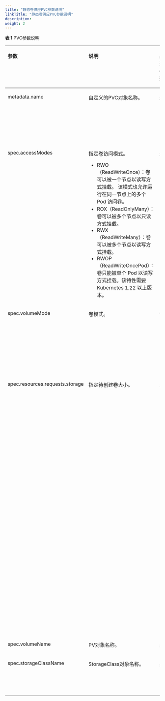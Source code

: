 ```yaml
---
title: "静态卷供应PVC参数说明"
linkTitle: "静态卷供应PVC参数说明"
description: 
weight: 2
---
```


**表 1**  PVC参数说明

<a name="table195731435604"></a>
<table><thead align="left"><tr id="row35732351904"><th class="cellrowborder" valign="top" width="13.47865213478652%" id="mcps1.2.6.1.1"><p id="p1257333517017"><a name="p1257333517017"></a><a name="p1257333517017"></a>参数</p>
</th>
<th class="cellrowborder" valign="top" width="30.12698730126987%" id="mcps1.2.6.1.2"><p id="p1457323512015"><a name="p1457323512015"></a><a name="p1457323512015"></a>说明</p>
</th>
<th class="cellrowborder" valign="top" width="5.899410058994099%" id="mcps1.2.6.1.3"><p id="p1223918284404"><a name="p1223918284404"></a><a name="p1223918284404"></a>必选参数</p>
</th>
<th class="cellrowborder" valign="top" width="8.57914208579142%" id="mcps1.2.6.1.4"><p id="p193751530154015"><a name="p193751530154015"></a><a name="p193751530154015"></a>默认值</p>
</th>
<th class="cellrowborder" valign="top" width="41.91580841915808%" id="mcps1.2.6.1.5"><p id="p85734352017"><a name="p85734352017"></a><a name="p85734352017"></a>备注</p>
</th>
</tr>
</thead>
<tbody><tr id="row5573635907"><td class="cellrowborder" valign="top" width="13.47865213478652%" headers="mcps1.2.6.1.1 "><p id="p3573335305"><a name="p3573335305"></a><a name="p3573335305"></a>metadata.name</p>
</td>
<td class="cellrowborder" valign="top" width="30.12698730126987%" headers="mcps1.2.6.1.2 "><p id="p205736355017"><a name="p205736355017"></a><a name="p205736355017"></a>自定义的PVC对象名称。</p>
</td>
<td class="cellrowborder" valign="top" width="5.899410058994099%" headers="mcps1.2.6.1.3 "><p id="p15360547910"><a name="p15360547910"></a><a name="p15360547910"></a>是</p>
</td>
<td class="cellrowborder" valign="top" width="8.57914208579142%" headers="mcps1.2.6.1.4 "><p id="p1637510306406"><a name="p1637510306406"></a><a name="p1637510306406"></a>-</p>
</td>
<td class="cellrowborder" valign="top" width="41.91580841915808%" headers="mcps1.2.6.1.5 "><p id="p179301591191"><a name="p179301591191"></a><a name="p179301591191"></a>以Kubernetes v1.22.1为例，支持数字、小写字母、中划线（-）和点（.）的组合，并且必须以字母数字开头和结尾。</p>
</td>
</tr>
<tr id="row10874152212484"><td class="cellrowborder" valign="top" width="13.47865213478652%" headers="mcps1.2.6.1.1 "><p id="zh-cn_topic_0150885187_p1657333515012"><a name="zh-cn_topic_0150885187_p1657333515012"></a><a name="zh-cn_topic_0150885187_p1657333515012"></a>spec.accessModes</p>
</td>
<td class="cellrowborder" valign="top" width="30.12698730126987%" headers="mcps1.2.6.1.2 "><p id="p51122302293"><a name="p51122302293"></a><a name="p51122302293"></a>指定卷访问模式。</p>
<a name="ul18620120655"></a><a name="ul18620120655"></a><ul id="ul18620120655"><li>RWO（ReadWriteOnce）：卷可以被一个节点以读写方式挂载。 该模式也允许运行在同一节点上的多个 Pod 访问卷。</li><li>ROX（ReadOnlyMany）：卷可以被多个节点以只读方式挂载。</li><li>RWX（ReadWriteMany）：卷可以被多个节点以读写方式挂载。</li><li>RWOP（ReadWriteOncePod）：卷只能被单个 Pod 以读写方式挂载。该特性需要 Kubernetes 1.22 以上版本。</li></ul>
</td>
<td class="cellrowborder" valign="top" width="5.899410058994099%" headers="mcps1.2.6.1.3 "><p id="p1823972854011"><a name="p1823972854011"></a><a name="p1823972854011"></a>是</p>
</td>
<td class="cellrowborder" valign="top" width="8.57914208579142%" headers="mcps1.2.6.1.4 "><p id="p18375123074018"><a name="p18375123074018"></a><a name="p18375123074018"></a>ReadWriteOnce</p>
</td>
<td class="cellrowborder" valign="top" width="41.91580841915808%" headers="mcps1.2.6.1.5 "><a name="ul096872054"></a><a name="ul096872054"></a><ul id="ul096872054"><li>RWO/ROX/RWOP：所有类型卷均支持，RWOP需Kubernetes 1.22版本以上支持。请参考<a href="开启ReadWriteOncePod功能门.md">开启ReadWriteOncePod功能门</a>章节，检查您的Kubernetes集群是否开启该特性。</li><li><span>RWX</span>支持情况如下：<a name="ul201701421154515"></a><a name="ul201701421154515"></a><ul id="ul201701421154515"><li><a href="典型场景存储后端配置文件示例.md#li277121152812">NAS存储</a>：所有卷均支持。</li><li><a href="典型场景存储后端配置文件示例.md#zh-cn_topic_0000001324610777_li5135242193418">SAN存储</a>：仅volumeMode设置为Block的卷支持。</li></ul>
</li></ul>
</td>
</tr>
<tr id="row696316316238"><td class="cellrowborder" valign="top" width="13.47865213478652%" headers="mcps1.2.6.1.1 "><p id="p1896393118231"><a name="p1896393118231"></a><a name="p1896393118231"></a>spec.volumeMode</p>
</td>
<td class="cellrowborder" valign="top" width="30.12698730126987%" headers="mcps1.2.6.1.2 "><p id="p1996311317238"><a name="p1996311317238"></a><a name="p1996311317238"></a>卷模式。</p>
</td>
<td class="cellrowborder" valign="top" width="5.899410058994099%" headers="mcps1.2.6.1.3 "><p id="p8239182864010"><a name="p8239182864010"></a><a name="p8239182864010"></a>否</p>
</td>
<td class="cellrowborder" valign="top" width="8.57914208579142%" headers="mcps1.2.6.1.4 "><p id="p1237553064011"><a name="p1237553064011"></a><a name="p1237553064011"></a>Filesystem</p>
</td>
<td class="cellrowborder" valign="top" width="41.91580841915808%" headers="mcps1.2.6.1.5 "><p id="p10963143119234"><a name="p10963143119234"></a><a name="p10963143119234"></a>可选， 支持Filesystem或Block， 默认为Filesystem。该参数在创建Pod时生效，其中Filesystem表示在PVC上创建一个文件系统访问存储， Block表示使用裸卷的方式访问存储。</p>
</td>
</tr>
<tr id="row18428153715212"><td class="cellrowborder" valign="top" width="13.47865213478652%" headers="mcps1.2.6.1.1 "><p id="p94281537112112"><a name="p94281537112112"></a><a name="p94281537112112"></a>spec.resources.requests.storage</p>
</td>
<td class="cellrowborder" valign="top" width="30.12698730126987%" headers="mcps1.2.6.1.2 "><p id="p124283376211"><a name="p124283376211"></a><a name="p124283376211"></a>指定待创建卷大小。</p>
</td>
<td class="cellrowborder" valign="top" width="5.899410058994099%" headers="mcps1.2.6.1.3 "><p id="p1623917289400"><a name="p1623917289400"></a><a name="p1623917289400"></a>是</p>
</td>
<td class="cellrowborder" valign="top" width="8.57914208579142%" headers="mcps1.2.6.1.4 "><p id="p1375730144016"><a name="p1375730144016"></a><a name="p1375730144016"></a>-</p>
</td>
<td class="cellrowborder" valign="top" width="41.91580841915808%" headers="mcps1.2.6.1.5 "><p id="zh-cn_topic_0150885187_p1573183510015"><a name="zh-cn_topic_0150885187_p1573183510015"></a><a name="zh-cn_topic_0150885187_p1573183510015"></a>指定待创建卷大小，格式为***Gi，单位为GiB。</p>
<p id="p1525217519276"><a name="p1525217519276"></a><a name="p1525217519276"></a>PVC容量的规格取决于存储规格限制和主机规格限制。以OceanStor Dorado 6.1.2/OceanStor Pacific系列 8.1.0对接CentOS 7为例，当使用的是ext4文件系统时，容量限制见<a href="动态卷供应PVC参数说明.md#zh-cn_topic_0150885187_table178824527142">表 ext4容量的规格</a>；当使用的是XFS文件系统时，容量限制见<a href="动态卷供应PVC参数说明.md#zh-cn_topic_0150885187_table101951367104">表 XFS容量的规格</a>。如果使用的是NFS或者裸设备，容量需满足使用的华为存储设备型号和版本所要求的规格约束。</p>
<p id="p63667162711"><a name="p63667162711"></a><a name="p63667162711"></a>如果PVC容量不在规格范围内，可能会由于存储规格限制或主机文件系统规格限制导致创建PVC或Pod失败。</p>
<p id="p14102426144517"><a name="p14102426144517"></a><a name="p14102426144517"></a>在通过静态PV创建PVC时，若PVC容量小于绑定PV容量，最终PVC容量大小为绑定PV容量，若PVC容量大于绑定PV容量，PVC将无法被创建。</p>
</td>
</tr>
<tr id="row25733352019"><td class="cellrowborder" valign="top" width="13.47865213478652%" headers="mcps1.2.6.1.1 "><p id="p2820143513433"><a name="p2820143513433"></a><a name="p2820143513433"></a>spec.volumeName</p>
</td>
<td class="cellrowborder" valign="top" width="30.12698730126987%" headers="mcps1.2.6.1.2 "><p id="p38203355433"><a name="p38203355433"></a><a name="p38203355433"></a>PV对象名称。</p>
</td>
<td class="cellrowborder" valign="top" width="5.899410058994099%" headers="mcps1.2.6.1.3 "><p id="p16239128124013"><a name="p16239128124013"></a><a name="p16239128124013"></a>是</p>
</td>
<td class="cellrowborder" valign="top" width="8.57914208579142%" headers="mcps1.2.6.1.4 "><p id="p193751301406"><a name="p193751301406"></a><a name="p193751301406"></a>-</p>
</td>
<td class="cellrowborder" valign="top" width="41.91580841915808%" headers="mcps1.2.6.1.5 "><p id="p2082083524316"><a name="p2082083524316"></a><a name="p2082083524316"></a>静态创建PVC时必选。</p>
</td>
</tr>
<tr id="row1346813210239"><td class="cellrowborder" valign="top" width="13.47865213478652%" headers="mcps1.2.6.1.1 "><p id="p16469332162317"><a name="p16469332162317"></a><a name="p16469332162317"></a>spec.storageClassName</p>
</td>
<td class="cellrowborder" valign="top" width="30.12698730126987%" headers="mcps1.2.6.1.2 "><p id="zh-cn_topic_0150885187_p135732351909"><a name="zh-cn_topic_0150885187_p135732351909"></a><a name="zh-cn_topic_0150885187_p135732351909"></a>StorageClass对象名称。</p>
</td>
<td class="cellrowborder" valign="top" width="5.899410058994099%" headers="mcps1.2.6.1.3 "><p id="p15469113232316"><a name="p15469113232316"></a><a name="p15469113232316"></a>是</p>
</td>
<td class="cellrowborder" valign="top" width="8.57914208579142%" headers="mcps1.2.6.1.4 "><p id="p124691932162310"><a name="p124691932162310"></a><a name="p124691932162310"></a>-</p>
</td>
<td class="cellrowborder" valign="top" width="41.91580841915808%" headers="mcps1.2.6.1.5 "><p id="p1469332112312"><a name="p1469332112312"></a><a name="p1469332112312"></a>创建PVC时传空字符串，不设置该参数会使用默认的StorageClass对象名称。</p>
</td>
</tr>
</tbody>
</table>

